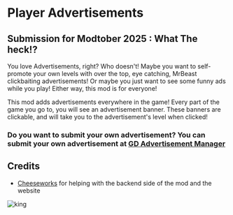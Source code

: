 # Player Advertisements

## <co>Submission for Modtober 2025 : What The heck!?</c>

<cp>You love Advertisements, right?</c> Who doesn't! Maybe you want to <cb>self-promote your own levels</c> with over the top, eye catching, MrBeast clickbaiting advertisements! Or maybe you just want to see some funny ads while you play! <cy>Either way, this mod is for everyone!</c>

This mod adds advertisements everywhere in the game! Every part of the game you go to, you will see an advertisement banner. These banners are clickable, and will take you to the advertisement's level when clicked!

### <cl>Do you want to submit your own advertisement? You can submit your own advertisement at [GD Advertisement Manager](https://ads.arcticwoof.xyz)</c>

## Credits
- [Cheeseworks](user:6408873) for helping with the backend side of the mod and the website

![king](arcticwoof.twitch_interactive/king.png)